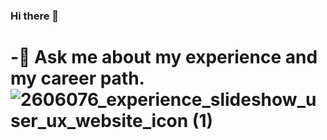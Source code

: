 ### Hi there 👋

# -💬 Ask me about my experience and my career path. ![2606076_experience_slideshow_user_ux_website_icon (1)](https://github.com/SebastianK2000/SebastianK2000/assets/127401994/d41bab3c-e68a-47ea-a441-761f379ffede)

<!--
**SebastianK2000/SebastianK2000** is a ✨ _special_ ✨ repository because its `README.md` (this file) appears on your GitHub profile.

Here are some ideas to get you started:

- 🔭 I’m currently working on ...
- 🌱 I’m currently learning ...
- 👯 I’m looking to collaborate on ...
- 🤔 I’m looking for help with ...
- 💬 Ask me about ...
- 📫 How to reach me: ...
- 😄 Pronouns: ...
- ⚡ Fun fact: ...
-->
